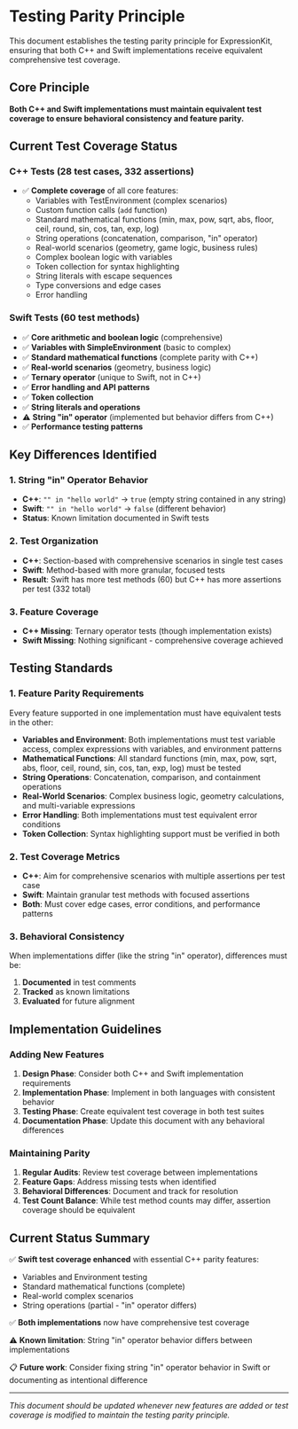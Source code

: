 # Testing Parity Principle

This document establishes the testing parity principle for ExpressionKit, ensuring that both C++ and Swift implementations receive equivalent comprehensive test coverage.

## Core Principle

**Both C++ and Swift implementations must maintain equivalent test coverage to ensure behavioral consistency and feature parity.**

## Current Test Coverage Status

### C++ Tests (28 test cases, 332 assertions)
- ✅ **Complete coverage** of all core features:
  - Variables with TestEnvironment (complex scenarios)
  - Custom function calls (`add` function)
  - Standard mathematical functions (min, max, pow, sqrt, abs, floor, ceil, round, sin, cos, tan, exp, log)
  - String operations (concatenation, comparison, "in" operator)
  - Real-world scenarios (geometry, game logic, business rules)
  - Complex boolean logic with variables
  - Token collection for syntax highlighting
  - String literals with escape sequences
  - Type conversions and edge cases
  - Error handling

### Swift Tests (60 test methods)
- ✅ **Core arithmetic and boolean logic** (comprehensive)
- ✅ **Variables with SimpleEnvironment** (basic to complex)
- ✅ **Standard mathematical functions** (complete parity with C++)
- ✅ **Real-world scenarios** (geometry, business logic)
- ✅ **Ternary operator** (unique to Swift, not in C++)
- ✅ **Error handling and API patterns**
- ✅ **Token collection**
- ✅ **String literals and operations**
- ⚠️ **String "in" operator** (implemented but behavior differs from C++)
- ✅ **Performance testing patterns**

## Key Differences Identified

### 1. String "in" Operator Behavior
- **C++**: `"" in "hello world"` → `true` (empty string contained in any string)
- **Swift**: `"" in "hello world"` → `false` (different behavior)
- **Status**: Known limitation documented in Swift tests

### 2. Test Organization
- **C++**: Section-based with comprehensive scenarios in single test cases
- **Swift**: Method-based with more granular, focused tests
- **Result**: Swift has more test methods (60) but C++ has more assertions per test (332 total)

### 3. Feature Coverage
- **C++ Missing**: Ternary operator tests (though implementation exists)
- **Swift Missing**: Nothing significant - comprehensive coverage achieved

## Testing Standards

### 1. Feature Parity Requirements
Every feature supported in one implementation must have equivalent tests in the other:

- **Variables and Environment**: Both implementations must test variable access, complex expressions with variables, and environment patterns
- **Mathematical Functions**: All standard functions (min, max, pow, sqrt, abs, floor, ceil, round, sin, cos, tan, exp, log) must be tested
- **String Operations**: Concatenation, comparison, and containment operations
- **Real-World Scenarios**: Complex business logic, geometry calculations, and multi-variable expressions
- **Error Handling**: Both implementations must test equivalent error conditions
- **Token Collection**: Syntax highlighting support must be verified in both

### 2. Test Coverage Metrics
- **C++**: Aim for comprehensive scenarios with multiple assertions per test case
- **Swift**: Maintain granular test methods with focused assertions
- **Both**: Must cover edge cases, error conditions, and performance patterns

### 3. Behavioral Consistency
When implementations differ (like the string "in" operator), differences must be:
1. **Documented** in test comments
2. **Tracked** as known limitations
3. **Evaluated** for future alignment

## Implementation Guidelines

### Adding New Features
1. **Design Phase**: Consider both C++ and Swift implementation requirements
2. **Implementation Phase**: Implement in both languages with consistent behavior
3. **Testing Phase**: Create equivalent test coverage in both test suites
4. **Documentation Phase**: Update this document with any behavioral differences

### Maintaining Parity
1. **Regular Audits**: Review test coverage between implementations
2. **Feature Gaps**: Address missing tests when identified
3. **Behavioral Differences**: Document and track for resolution
4. **Test Count Balance**: While test method counts may differ, assertion coverage should be equivalent

## Current Status Summary

✅ **Swift test coverage enhanced** with essential C++ parity features:
- Variables and Environment testing
- Standard mathematical functions (complete)
- Real-world complex scenarios
- String operations (partial - "in" operator differs)

✅ **Both implementations** now have comprehensive test coverage

⚠️ **Known limitation**: String "in" operator behavior differs between implementations

📋 **Future work**: Consider fixing string "in" operator behavior in Swift or documenting as intentional difference

---

*This document should be updated whenever new features are added or test coverage is modified to maintain the testing parity principle.*